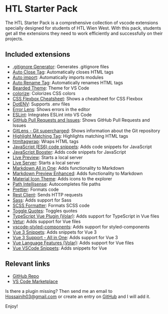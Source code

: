 # HTL Starter Pack

The HTL Starter Pack is a comprehensive collection of vscode extensions specially designed for students of HTL Wien West. With this pack, students get all the extensions they need to work efficiently and successfully on their projects.

## Included extensions

- [.gitignore Generator](https://marketplace.visualstudio.com/items?itemName=piotrpalarz.vscode-gitignore-generator): Generates .gitignore files
- [Auto Close Tag](https://marketplace.visualstudio.com/items?itemName=formulahendry.auto-close-tag): Automatically closes HTML tags
- [Auto import](https://marketplace.visualstudio.com/items?itemName=steoates.autoimport): Automatically imports modules
- [Auto Rename Tag](https://marketplace.visualstudio.com/items?itemName=formulahendry.auto-rename-tag): Automatically renames HTML tags
- [Bearded Theme](https://marketplace.visualstudio.com/items?itemName=BeardedBear.beardedtheme): Theme for VS Code
- [colorize](https://marketplace.visualstudio.com/items?itemName=kamikillerto.vscode-colorize): Colorizes CSS colors
- [CSS Flexbox Cheatsheet](https://marketplace.visualstudio.com/items?itemName=dzhavat.css-flexbox-cheatsheet): Shows a cheatsheet for CSS Flexbox
- [DotENV](https://marketplace.visualstudio.com/items?itemName=mikestead.dotenv): Supports .env files
- [Error Lens](https://marketplace.visualstudio.com/items?itemName=usernamehw.errorlens): Shows errors in the editor
- [ESLint](https://marketplace.visualstudio.com/items?itemName=dbaeumer.vscode-eslint): Integrates ESLint into VS Code
- [GitHub Pull Requests and Issues](https://marketplace.visualstudio.com/items?itemName=GitHub.vscode-pull-request-github): Shows GitHub Pull Requests and Issues
- [GitLens - Git supercharged](https://marketplace.visualstudio.com/items?itemName=eamodio.gitlens): Shows information about the Git repository
- [Highlight Matching Tag](https://marketplace.visualstudio.com/items?itemName=vincaslt.highlight-matching-tag): Highlights matching HTML tags
- [htmltagwrap](https://marketplace.visualstudio.com/items?itemName=bradgashler.htmltagwrap): Wraps HTML tags
- [JavaScript (ES6) code snippets](https://marketplace.visualstudio.com/items?itemName=xabikos.JavaScriptSnippets): Adds code snippets for JavaScript
- [JavaScript Booster](https://marketplace.visualstudio.com/items?itemName=sburg.vscode-javascript-booster): Adds code snippets for JavaScript
- [Live Preview](https://marketplace.visualstudio.com/items?itemName=ms-vscode.live-server): Starts a local server
- [Live Server](https://marketplace.visualstudio.com/items?itemName=ritwickdey.LiveServer): Starts a local server
- [Markdown All in One](https://marketplace.visualstudio.com/items?itemName=yzhang.markdown-all-in-one): Adds functionality to Markdown
- [Markdown Preview Enhanced](https://marketplace.visualstudio.com/items?itemName=shd101wyy.markdown-preview-enhanced): Adds functionality to Markdown
- [Material Icon Theme](https://marketplace.visualstudio.com/items?itemName=PKief.material-icon-theme): Adds icons to the explorer
- [Path Intellisense](https://marketplace.visualstudio.com/items?itemName=christian-kohler.path-intellisense): Autocompletes file paths
- [Prettier](https://marketplace.visualstudio.com/items?itemName=esbenp.prettier-vscode): Formats code
- [Rest Client](https://marketplace.visualstudio.com/items?itemName=humao.rest-client): Sends HTTP requests
- [Sass](https://marketplace.visualstudio.com/items?itemName=Syler.sass-indented): Adds support for Sass
- [SCSS Formatter](https://marketplace.visualstudio.com/items?itemName=sibiraj-s.vscode-scss-formatter): Formats SCSS code
- [Toggle Quotes](https://marketplace.visualstudio.com/items?itemName=BriteSnow.vscode-toggle-quotes): Toggles quotes
- [TypeScript Vue Plugin (Volar)](https://marketplace.visualstudio.com/items?itemName=Vue.vscode-typescript-vue-plugin): Adds support for TypeScript in Vue files
- [Vetur](https://marketplace.visualstudio.com/items?itemName=octref.vetur): Adds support for Vue files
- [vscode-styled-components](https://marketplace.visualstudio.com/items?itemName=styled-components.vscode-styled-components): Adds support for styled-components
- [Vue 3 Snippets](https://marketplace.visualstudio.com/items?itemName=hollowtree.vue-snippets): Adds snippets for Vue 3
- [Vue 3 Support - All in One](https://marketplace.visualstudio.com/items?itemName=Wscats.vue): Adds support for Vue 3
- [Vue Language Features (Volar)](https://marketplace.visualstudio.com/items?itemName=johnsoncodehk.volar): Adds support for Vue files
- [Vue VSCode Snippets](https://marketplace.visualstudio.com/items?itemName=sdras.vue-vscode-snippets): Adds snippets for Vue

## Relevant links

- [GitHub Repo](https://github.com/hossaini310/htl-starter-pack)
- [VS Code Marketplace](https://marketplace.visualstudio.com/items?itemName=HossainiHosain.htl-starter-pack)

Is there a plugin missing? Then send me an email to [Hossainih03@gmail.com](mailto:Hossainih03@gmail.com) or create an entry on [GitHub](https://github.com/hossaini310/htl-starter-pack) and I will add it.

Enjoy!
